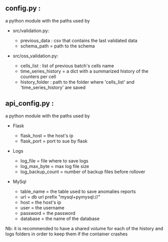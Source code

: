 ## config.py : 
a python module with the paths used by
* src/validation.py:
  - previous_data : csv that contains the last validated data
  - schema_path = path to the schema
  
* src/oss_validation.py: 
  - cells_list : list of previous batch's cells name
  - time_series_history = a dict with a summarized history of the counters per cell
  - history_folder : path to the folder where 'cells_list' and 'time_series_history' are saved

## api_config.py : 
a python module with the paths used by
* Flask
  - flask_host = the host's ip
  - flask_port = port to sue by flask
  
* Logs 
  - log_file = file where to save logs
  - log_max_byte = max log file size
  - log_backup_count = number of backup files before rollover

* MySql  
  - table_name = the table used to save anomalies reports
  - url = db url prefix "mysql+pymysql://"
  - host = the host's ip
  - user = the username
  - password = the password
  - database = the name of the database

Nb: it is recommended to have a shared volume for each of the history and logs folders in order to keep them if the 
container crashes
